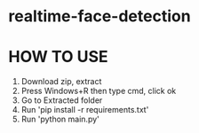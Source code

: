# realtime-face-detection

# HOW TO USE

1. Download zip, extract
2. Press Windows+R then type cmd, click ok
3. Go to Extracted folder 
4. Run 'pip install -r requirements.txt' 
5. Run 'python main.py'
